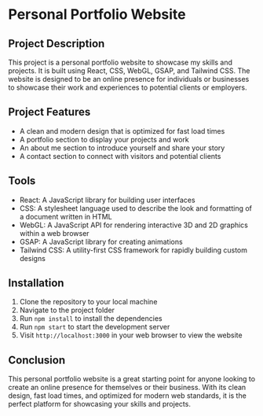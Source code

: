 # Personal Portfolio Website

## Project Description
This project is a personal portfolio website to showcase my skills and projects. It is built using React, CSS, WebGL, GSAP, and Tailwind CSS. The website is designed to be an online presence for individuals or businesses to showcase their work and experiences to potential clients or employers.

## Project Features
- A clean and modern design that is optimized for fast load times
- A portfolio section to display your projects and work
- An about me section to introduce yourself and share your story
- A contact section to connect with visitors and potential clients

## Tools
- React: A JavaScript library for building user interfaces
- CSS: A stylesheet language used to describe the look and formatting of a document written in HTML
- WebGL: A JavaScript API for rendering interactive 3D and 2D graphics within a web browser
- GSAP: A JavaScript library for creating animations
- Tailwind CSS: A utility-first CSS framework for rapidly building custom designs

## Installation
1. Clone the repository to your local machine
2. Navigate to the project folder
3. Run `npm install` to install the dependencies
4. Run `npm start` to start the development server
5. Visit `http://localhost:3000` in your web browser to view the website

## Conclusion
This personal portfolio website is a great starting point for anyone looking to create an online presence for themselves or their business. With its clean design, fast load times, and optimized for modern web standards, it is the perfect platform for showcasing your skills and projects.


